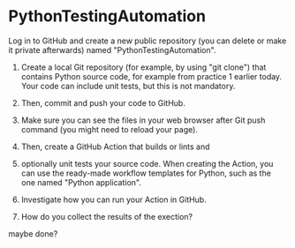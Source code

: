 # PythonTestingAutomation

Log in to GitHub and create a new public repository (you can delete or make it private afterwards) named "PythonTestingAutomation".

1. Create a local Git repository (for example, by using "git clone") that contains Python source code, for example from practice 1 earlier today. Your code can include unit tests, but this is not mandatory.
2. Then, commit and push your code to GitHub.
3. Make sure you can see the files in your web browser after Git push command (you might need to reload your page).

4. Then, create a GitHub Action that builds or lints and
5. optionally unit tests your source code. When creating the Action, you can use the
   ready-made workflow templates for Python, such as the one named "Python application".

6. Investigate how you can run your Action in GitHub.
7. How do you collect the results of the exection?

maybe done?
